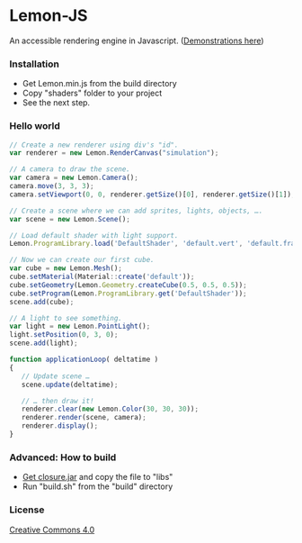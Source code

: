 Lemon-JS
======
An accessible rendering engine in Javascript. ([Demonstrations here](http://dorhan.fr/Demos/Lemon/exemples))

### Installation
- Get Lemon.min.js from the build directory
- Copy "shaders" folder to your project
- See the next step.

### Hello world

 ```javascript
// Create a new renderer using div's "id".
var renderer = new Lemon.RenderCanvas("simulation");

// A camera to draw the scene.
var camera = new Lemon.Camera();
camera.move(3, 3, 3);
camera.setViewport(0, 0, renderer.getSize()[0], renderer.getSize()[1]);

// Create a scene where we can add sprites, lights, objects, ….
var scene = new Lemon.Scene(); 

// Load default shader with light support.
Lemon.ProgramLibrary.load('DefaultShader', 'default.vert', 'default.frag', ['USE_LIGHT']);

// Now we can create our first cube.
var cube = new Lemon.Mesh();
cube.setMaterial(Material::create('default'));
cube.setGeometry(Lemon.Geometry.createCube(0.5, 0.5, 0.5));
cube.setProgram(Lemon.ProgramLibrary.get('DefaultShader'));
scene.add(cube);

// A light to see something.
var light = new Lemon.PointLight();
light.setPosition(0, 3, 0);
scene.add(light);
```

 ```javascript
function applicationLoop( deltatime )
{
    // Update scene …
    scene.update(deltatime);

    // … then draw it!
    renderer.clear(new Lemon.Color(30, 30, 30));
    renderer.render(scene, camera);
    renderer.display();
}
```
### Advanced: How to build
- [Get closure.jar](https://github.com/google/closure-compiler) and copy the file to "libs"
- Run "build.sh" from the "build" directory 

### License
[Creative Commons 4.0](http://creativecommons.org/licenses/by/4.0/)
